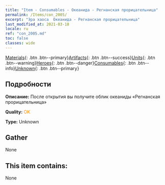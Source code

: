 ```yaml
---
title: "Item - Consumables - Океанида - Регнанская прорицательница"
permalink: /Items/con_2005/
excerpt: "Эра хаоса  Океанида - Регнанская прорицательница"
last_modified_at: 2021-03-18
locale: ru
ref: "con_2005.md"
toc: false
classes: wide
---
```

 [Materials](/ru/Items/){: .btn .btn--primary}[Artifacts](/ru/Items/Artifacts/){: .btn .btn--success}[Units](/ru/Items/Units/){: .btn .btn--warning}[Heroes](/ru/Items/Heroes/){: .btn .btn--danger}[Consumables](/ru/Items/Consumables/){: .btn .btn--info}[Unknown](/ru/Items/Unknown/){: .btn .btn--primary}

## Подробности
 **Описание:** После открытия вы получите облик океаниды «Регнанская прорицательница»

 **Quality:** <span style="color: #FF8C00">OK</span>

 **Type:** Unknown

## Gather

  None

## This item contains:

  None

